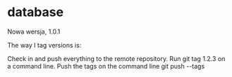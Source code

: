 # database
Nowa wersja, 1.0.1

The way I tag versions is:

Check in and push everything to the remote repository.
Run git tag 1.2.3 on a command line.
Push the tags on the command line git push --tags